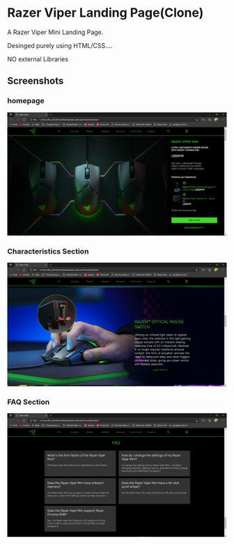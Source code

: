 
# Razer Viper Landing Page(Clone)

A Razer Viper Mini Landing Page.

Desinged purely using HTML/CSS....

NO external Libraries

## Screenshots

### homepage
![](screenshots/home_page_screenshot.png)

### Characteristics Section
![](screenshots/characteristics_screenshot.png)

### FAQ Section
![](screenshots/faq_screenshot.png)
